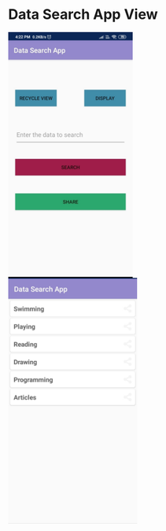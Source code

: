 # Data Search App View
  <img src ="https://github.com/teja963/DATA-SEARCH-APP/blob/master/images/1.jpg" alt="First View" align="center" height="500">
  <img src ="https://github.com/teja963/DATA-SEARCH-APP/blob/master/images/2.jpg" alt="Recycle view" align="center" height="500">
